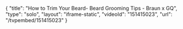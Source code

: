 {
    "title": "How to Trim Your Beard- Beard Grooming Tips - Braun x GQ",
    "type": "solo",
    "layout": "iframe-static",
    "videoId": "151415023",
    "url": "\/tvpembed\/151415023"
}